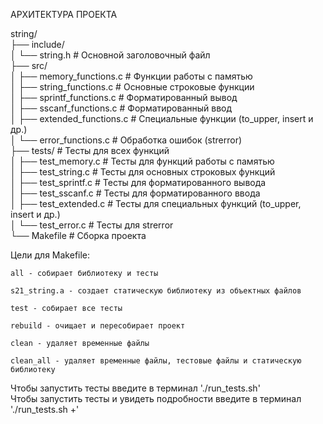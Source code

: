 АРХИТЕКТУРА ПРОЕКТА

string/     
├── include/        
│   └── string.h        # Основной заголовочный файл        
├── src/        
│   ├── memory_functions.c      # Функции работы с памятью        
│   ├── string_functions.c      # Основные строковые функции      
│   ├── sprintf_functions.c     # Форматированный вывод       
│   ├── sscanf_functions.c      # Форматированный ввод        
│   ├── extended_functions.c        # Специальные функции (to_upper, insert и др.)    
│   └── error_functions.c       # Обработка ошибок (strerror)     
├── tests/      # Тесты для всех функций        
│   ├── test_memory.c       # Тесты для функций работы с памятью     
│   ├── test_string.c       # Тесты для основных строковых функций          
│   ├── test_sprintf.c      # Тесты для форматированного вывода        
│   ├── test_sscanf.c       # Тесты для форматированного ввода     
│   ├── test_extended.c     # Тесты для специальных функций (to_upper, insert и др.)  
│   └── test_error.c        # Тесты для strerror     
└── Makefile        # Сборка проекта        


Цели для Makefile:

    all - собирает библиотеку и тесты

    s21_string.a - создает статическую библиотеку из объектных файлов

    test - собирает все тесты

    rebuild - очищает и пересобирает проект

    clean - удаляет временные файлы

    clean_all - удаляет временные файлы, тестовые файлы и статическую библиотеку

Чтобы запустить тесты введите в терминал './run_tests.sh'   
Чтобы запустить тесты и увидеть подробности введите в терминал './run_tests.sh +'   